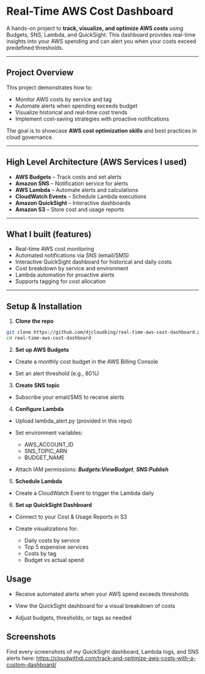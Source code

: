 # Real-Time AWS Cost Dashboard

A hands-on project to **track, visualize, and optimize AWS costs** using Budgets, SNS, Lambda, and QuickSight. This dashboard provides real-time insights into your AWS spending and can alert you when your costs exceed predefined thresholds.

---


## Project Overview

This project demonstrates how to:
- Monitor AWS costs by service and tag
- Automate alerts when spending exceeds budget
- Visualize historical and real-time cost trends
- Implement cost-saving strategies with proactive notifications

The goal is to showcase **AWS cost optimization skills** and best practices in cloud governance.

---


## High Level Architecture (AWS Services I used)

- **AWS Budgets** – Track costs and set alerts  
- **Amazon SNS** – Notification service for alerts  
- **AWS Lambda** – Automate alerts and calculations  
- **CloudWatch Events** – Schedule Lambda executions  
- **Amazon QuickSight** – Interactive dashboards  
- **Amazon S3** – Store cost and usage reports  

---


## What I built (features)

- Real-time AWS cost monitoring
- Automated notifications via SNS (email/SMS)
- Interactive QuickSight dashboard for historical and daily costs
- Cost breakdown by service and environment
- Lambda automation for proactive alerts
- Supports tagging for cost allocation

---


## Setup & Installation

1. **Clone the repo**
```bash
git clone https://github.com/djcloudking/real-time-aws-cost-dashboard.git
cd real-time-aws-cost-dashboard
```

2. **Set up AWS Budgets**

- Create a monthly cost budget in the AWS Billing Console

- Set an alert threshold (e.g., 80%)


3. **Create SNS topic**

- Subscribe your email/SMS to receive alerts


4. **Configure Lambda**

- Upload lambda_alert.py (provided in this repo)

- Set environment variables:
  - AWS_ACCOUNT_ID
  - SNS_TOPIC_ARN
  - BUDGET_NAME

- Attach IAM permissions: ***Budgets:ViewBudget***, ***SNS:Publish***


5. **Schedule Lambda**

- Create a CloudWatch Event to trigger the Lambda daily


6. **Set up QuickSight Dashboard**

- Connect to your Cost & Usage Reports in S3

- Create visualizations for:
  - Daily costs by service
  - Top 5 expensive services
  - Costs by tag
  - Budget vs actual spend


## Usage

- Receive automated alerts when your AWS spend exceeds thresholds

- View the QuickSight dashboard for a visual breakdown of costs

- Adjust budgets, thresholds, or tags as needed


## Screenshots

Find every screenshots of my QuickSight dashboard, Lambda logs, and SNS alerts here: https://cloudwithdj.com/track-and-optimize-aws-costs-with-a-custom-dashboard/ 


